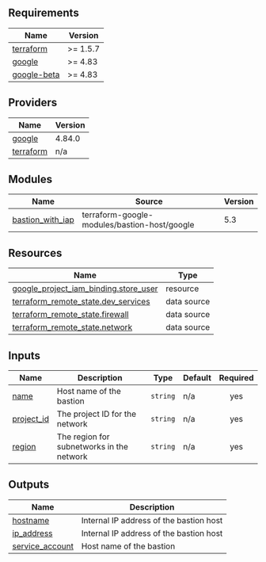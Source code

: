 <!-- BEGIN_TF_DOCS -->
## Requirements

| Name | Version |
|------|---------|
| <a name="requirement_terraform"></a> [terraform](#requirement\_terraform) | >= 1.5.7 |
| <a name="requirement_google"></a> [google](#requirement\_google) | >= 4.83 |
| <a name="requirement_google-beta"></a> [google-beta](#requirement\_google-beta) | >= 4.83 |

## Providers

| Name | Version |
|------|---------|
| <a name="provider_google"></a> [google](#provider\_google) | 4.84.0 |
| <a name="provider_terraform"></a> [terraform](#provider\_terraform) | n/a |

## Modules

| Name | Source | Version |
|------|--------|---------|
| <a name="module_bastion_with_iap"></a> [bastion\_with\_iap](#module\_bastion\_with\_iap) | terraform-google-modules/bastion-host/google | 5.3 |

## Resources

| Name | Type |
|------|------|
| [google_project_iam_binding.store_user](https://registry.terraform.io/providers/hashicorp/google/latest/docs/resources/project_iam_binding) | resource |
| [terraform_remote_state.dev_services](https://registry.terraform.io/providers/hashicorp/terraform/latest/docs/data-sources/remote_state) | data source |
| [terraform_remote_state.firewall](https://registry.terraform.io/providers/hashicorp/terraform/latest/docs/data-sources/remote_state) | data source |
| [terraform_remote_state.network](https://registry.terraform.io/providers/hashicorp/terraform/latest/docs/data-sources/remote_state) | data source |

## Inputs

| Name | Description | Type | Default | Required |
|------|-------------|------|---------|:--------:|
| <a name="input_name"></a> [name](#input\_name) | Host name of the bastion | `string` | n/a | yes |
| <a name="input_project_id"></a> [project\_id](#input\_project\_id) | The project ID for the network | `string` | n/a | yes |
| <a name="input_region"></a> [region](#input\_region) | The region for subnetworks in the network | `string` | n/a | yes |

## Outputs

| Name | Description |
|------|-------------|
| <a name="output_hostname"></a> [hostname](#output\_hostname) | Internal IP address of the bastion host |
| <a name="output_ip_address"></a> [ip\_address](#output\_ip\_address) | Internal IP address of the bastion host |
| <a name="output_service_account"></a> [service\_account](#output\_service\_account) | Host name of the bastion |
<!-- END_TF_DOCS -->